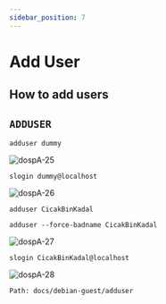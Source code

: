 ```yaml
---
sidebar_position: 7
---
```



# Add User
## How to add users

## `ADDUSER`

```
adduser dummy
```


![dospA-25](../../static/img/legacy/dospA-25.jpg)


```
slogin dummy@localhost
```


![dospA-26](../../static/img/legacy/dospA-26.jpg)


```
adduser CicakBinKadal

adduser --force-badname CicakBinKadal
```

![dospA-27](../../static/img/legacy/dospA-27.jpg)


```
slogin CicakBinKadal@localhost
```


![dospA-28](../../static/img/legacy/dospA-28.jpg)

```
Path: docs/debian-guest/adduser
```